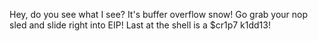 Hey, do you see what I see? It's buffer overflow snow! Go grab your nop sled and slide right into EIP! Last at the shell is a $cr1p7 k1dd13!
